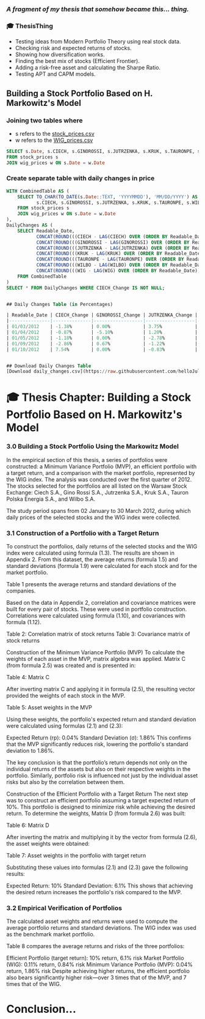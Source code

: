 
###  _A fragment of my thesis that somehow became this... thing._


### 🎓 ThesisThing  
- Testing ideas from Modern Portfolio Theory using real stock data.
- Checking risk and expected returns of stocks.
- Showing how diversification works.
- Finding the best mix of stocks (Efficient Frontier).
- Adding a risk-free asset and calculating the Sharpe Ratio.
- Testing APT and CAPM models.

## Building a Stock Portfolio Based on H. Markowitz's Model

### Joining two tables where

- s refers to the [stock_prices.csv](https://github.com/helloJulie/Thesis/blob/main/stock%20prices.csv)  
- w refers to the [WIG_prices.csv](https://github.com/helloJulie/Thesis/blob/main/WIG%20prices.csv)

```sql
SELECT s.Date, s.CIECH, s.GINOROSSI, s.JUTRZENKA, s.KRUK, s.TAURONPE, s.WILBO, w.WIG 
FROM stock_prices s 
JOIN wig_prices w ON s.Date = w.Date
```

### Create separate table with daily changes in price
```sql
WITH CombinedTable AS (
    SELECT TO_CHAR(TO_DATE(s.Date::TEXT, 'YYYYMMDD'), 'MM/DD/YYYY') AS Readable_Date,
           s.CIECH, s.GINOROSSI, s.JUTRZENKA, s.KRUK, s.TAURONPE, s.WILBO, w.WIG
    FROM stock_prices s 
    JOIN wig_prices w ON s.Date = w.Date
),
DailyChanges AS (
    SELECT Readable_Date,
           CONCAT(ROUND(((CIECH - LAG(CIECH) OVER (ORDER BY Readable_Date)) / LAG(CIECH) OVER (ORDER BY Readable_Date)) * 100, 2), '%') AS CIECH_Change,
           CONCAT(ROUND(((GINOROSSI - LAG(GINOROSSI) OVER (ORDER BY Readable_Date)) / LAG(GINOROSSI) OVER (ORDER BY Readable_Date)) * 100, 2), '%') AS GINOROSSI_Change,
           CONCAT(ROUND(((JUTRZENKA - LAG(JUTRZENKA) OVER (ORDER BY Readable_Date)) / LAG(JUTRZENKA) OVER (ORDER BY Readable_Date)) * 100, 2), '%') AS JUTRZENKA_Change,
           CONCAT(ROUND(((KRUK - LAG(KRUK) OVER (ORDER BY Readable_Date)) / LAG(KRUK) OVER (ORDER BY Readable_Date)) * 100, 2), '%') AS KRUK_Change,
           CONCAT(ROUND(((TAURONPE - LAG(TAURONPE) OVER (ORDER BY Readable_Date)) / LAG(TAURONPE) OVER (ORDER BY Readable_Date)) * 100, 2), '%') AS TAURONPE_Change,
           CONCAT(ROUND(((WILBO - LAG(WILBO) OVER (ORDER BY Readable_Date)) / LAG(WILBO) OVER (ORDER BY Readable_Date)) * 100, 2), '%') AS WILBO_Change,
           CONCAT(ROUND(((WIG - LAG(WIG) OVER (ORDER BY Readable_Date)) / LAG(WIG) OVER (ORDER BY Readable_Date)) * 100, 2), '%') AS WIG_Change
    FROM CombinedTable
)
SELECT * FROM DailyChanges WHERE CIECH_Change IS NOT NULL;


## Daily Changes Table (in Percentages)

| Readable_Date | CIECH_Change | GINOROSSI_Change | JUTRZENKA_Change | KRUK_Change | TAURONPE_Change | WILBO_Change | WIG_Change |
|---------------|--------------|------------------|------------------|-------------|-----------------|--------------|-------------|
| 01/03/2012    | -1.38%       | 0.00%            | 3.75%            | 0.51%       | 1.68%           | 3.03%        | 0.38%       |
| 01/04/2012    | -0.87%       | -5.10%           | 1.20%            | -0.46%      | 0.74%           | 0.00%        | -0.73%      |
| 01/05/2012    | -1.18%       | 0.00%            | -2.78%           | -0.46%      | -0.55%          | 2.94%        | -1.16%      |
| 01/09/2012    | -2.86%       | 0.67%            | -1.22%           | 0.93%       | -0.92%          | 0.00%        | -1.05%      |
| 01/10/2012    | 7.54%        | 0.00%            | -0.83%           | -1.61%      | 0.00%           | -5.71%       | 0.68%       |


## Download Daily Changes Table
[Download daily_changes.csv](https://raw.githubusercontent.com/helloJulie/Thesis/main/daily_changes.csv)
```


# 🎓 Thesis Chapter: Building a Stock Portfolio Based on H. Markowitz's Model

### 3.0 Building a Stock Portfolio Using the Markowitz Model
In the empirical section of this thesis, a series of portfolios were constructed: a Minimum Variance Portfolio (MVP), an efficient portfolio with a target return, and a comparison with the market portfolio, represented by the WIG index. The analysis was conducted over the first quarter of 2012. The stocks selected for the portfolios are all listed on the Warsaw Stock Exchange: Ciech S.A., Gino Rossi S.A., Jutrzenka S.A., Kruk S.A., Tauron Polska Energia S.A., and Wilbo S.A.

The study period spans from 02 January to 30 March 2012, during which daily prices of the selected stocks and the WIG index were collected.

### 3.1 Construction of a Portfolio with a Target Return
To construct the portfolios, daily returns of the selected stocks and the WIG index were calculated using formula (1.3). The results are shown in Appendix 2. From this dataset, the average returns (formula 1.5) and standard deviations (formula 1.9) were calculated for each stock and for the market portfolio.

Table 1 presents the average returns and standard deviations of the companies.

Based on the data in Appendix 2, correlation and covariance matrices were built for every pair of stocks. These were used in portfolio construction. Correlations were calculated using formula (1.10), and covariances with formula (1.12).

Table 2: Correlation matrix of stock returns
Table 3: Covariance matrix of stock returns

Construction of the Minimum Variance Portfolio (MVP)
To calculate the weights of each asset in the MVP, matrix algebra was applied.
Matrix C (from formula 2.5) was created and is presented in:

Table 4: Matrix C

After inverting matrix C and applying it in formula (2.5), the resulting vector provided the weights of each stock in the MVP.

Table 5: Asset weights in the MVP

Using these weights, the portfolio's expected return and standard deviation were calculated using formulas (2.1) and (2.3):

Expected Return (rp): 0.04%
Standard Deviation (σ): 1.86%
This confirms that the MVP significantly reduces risk, lowering the portfolio's standard deviation to 1.86%.

The key conclusion is that the portfolio’s return depends not only on the individual returns of the assets but also on their respective weights in the portfolio. Similarly, portfolio risk is influenced not just by the individual asset risks but also by the correlation between them.

Construction of the Efficient Portfolio with a Target Return
The next step was to construct an efficient portfolio assuming a target expected return of 10%. This portfolio is designed to minimize risk while achieving the desired return.
To determine the weights, Matrix D (from formula 2.6) was built:

Table 6: Matrix D

After inverting the matrix and multiplying it by the vector from formula (2.6), the asset weights were obtained:

Table 7: Asset weights in the portfolio with target return

Substituting these values into formulas (2.1) and (2.3) gave the following results:

Expected Return: 10%
Standard Deviation: 6.1%
This shows that achieving the desired return increases the portfolio's risk compared to the MVP.

### 3.2 Empirical Verification of Portfolios
The calculated asset weights and returns were used to compute the average portfolio returns and standard deviations. The WIG index was used as the benchmark market portfolio.

Table 8 compares the average returns and risks of the three portfolios:

Efficient Portfolio (target return): 10% return, 6.1% risk
Market Portfolio (WIG): 0.11% return, 0.84% risk
Minimum Variance Portfolio (MVP): 0.04% return, 1.86% risk
Despite achieving higher returns, the efficient portfolio also bears significantly higher risk—over 3 times that of the MVP, and 7 times that of the WIG.

# Conclusion...



